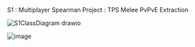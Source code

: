 S1 : Multiplayer Spearman Project : TPS Melee PvPvE Extraction

![S1ClassDiagram drawio](https://github.com/user-attachments/assets/b2be46f3-d911-4fc3-a7b2-7a2282753b5b)

![image](https://github.com/user-attachments/assets/bec6c220-6cb4-4331-8a39-c1b517a75ff8)
